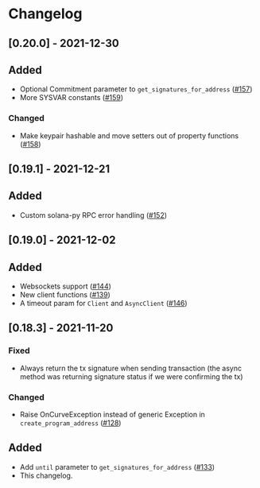 # Changelog

## [0.20.0] - 2021-12-30

## Added

- Optional Commitment parameter to `get_signatures_for_address` ([#157](https://github.com/michaelhly/solana-py/pull/157))
- More SYSVAR constants ([#159](https://github.com/michaelhly/solana-py/pull/159))

### Changed

- Make keypair hashable and move setters out of property functions ([#158](https://github.com/michaelhly/solana-py/pull/158))

## [0.19.1] - 2021-12-21

## Added

- Custom solana-py RPC error handling ([#152](https://github.com/michaelhly/solana-py/pull/152))

## [0.19.0] - 2021-12-02

## Added

- Websockets support ([#144](https://github.com/michaelhly/solana-py/pull/144))
- New client functions ([#139](https://github.com/michaelhly/solana-py/pull/139))
- A timeout param for `Client` and `AsyncClient` ([#146](https://github.com/michaelhly/solana-py/pull/146))

## [0.18.3] - 2021-11-20

### Fixed

- Always return the tx signature when sending transaction (the async method was returning signature status if we were confirming the tx)

### Changed
- Raise OnCurveException instead of generic Exception in `create_program_address`
  ([#128](https://github.com/michaelhly/solana-py/pull/128))

## Added
- Add `until` parameter to `get_signatures_for_address` ([#133](https://github.com/michaelhly/solana-py/pull/133))
- This changelog.
